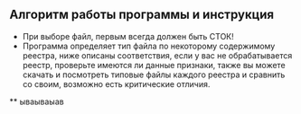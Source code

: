 ##  Алгоритм работы программы и инструкция

* При выборе файл, первым всегда должен быть СТОК!
* Программа определяет тип файла по некоторому содержимому реестра, ниже описаны соответствия, если у вас не обрабатывается реестр, проверьте имеются ли данные признаки, также вы можете скачать и посмотреть типовые файлы каждого реестра и сравнить со своим, возможно есть критические отличия.

** ываываыав

